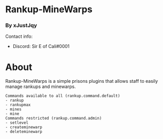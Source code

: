 # Rankup-MineWarps
### By xJustJqy

Contact info:
- Discord: Sir E of Cali#0001

# About
Rankup-MineWarps is a simple prisons plugins that allows staff to easily manage rankups and minewarps.
```
Commands available to all (rankup.command.default)
- rankup
- rankupmax
- mines
- mine
Commands restricted (rankup.command.admin)
- setlevel
- createminewarp
- deleteminewarp
```
